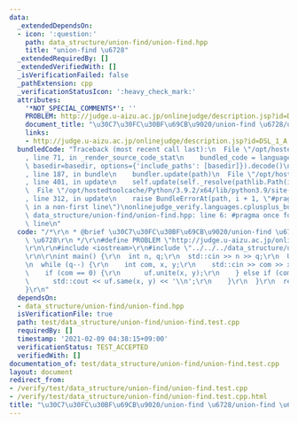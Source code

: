 ```yaml
---
data:
  _extendedDependsOn:
  - icon: ':question:'
    path: data_structure/union-find/union-find.hpp
    title: "union-find \u6728"
  _extendedRequiredBy: []
  _extendedVerifiedWith: []
  _isVerificationFailed: false
  _pathExtension: cpp
  _verificationStatusIcon: ':heavy_check_mark:'
  attributes:
    '*NOT_SPECIAL_COMMENTS*': ''
    PROBLEM: http://judge.u-aizu.ac.jp/onlinejudge/description.jsp?id=DSL_1_A
    document_title: "\u30C7\u30FC\u30BF\u69CB\u9020/union-find \u6728/union-find \u6728"
    links:
    - http://judge.u-aizu.ac.jp/onlinejudge/description.jsp?id=DSL_1_A
  bundledCode: "Traceback (most recent call last):\n  File \"/opt/hostedtoolcache/Python/3.9.2/x64/lib/python3.9/site-packages/onlinejudge_verify/documentation/build.py\"\
    , line 71, in _render_source_code_stat\n    bundled_code = language.bundle(stat.path,\
    \ basedir=basedir, options={'include_paths': [basedir]}).decode()\n  File \"/opt/hostedtoolcache/Python/3.9.2/x64/lib/python3.9/site-packages/onlinejudge_verify/languages/cplusplus.py\"\
    , line 187, in bundle\n    bundler.update(path)\n  File \"/opt/hostedtoolcache/Python/3.9.2/x64/lib/python3.9/site-packages/onlinejudge_verify/languages/cplusplus_bundle.py\"\
    , line 401, in update\n    self.update(self._resolve(pathlib.Path(included), included_from=path))\n\
    \  File \"/opt/hostedtoolcache/Python/3.9.2/x64/lib/python3.9/site-packages/onlinejudge_verify/languages/cplusplus_bundle.py\"\
    , line 312, in update\n    raise BundleErrorAt(path, i + 1, \"#pragma once found\
    \ in a non-first line\")\nonlinejudge_verify.languages.cplusplus_bundle.BundleErrorAt:\
    \ data_structure/union-find/union-find.hpp: line 6: #pragma once found in a non-first\
    \ line\n"
  code: "/*\r\n * @brief \u30C7\u30FC\u30BF\u69CB\u9020/union-find \u6728/union-find\
    \ \u6728\r\n */\r\n#define PROBLEM \"http://judge.u-aizu.ac.jp/onlinejudge/description.jsp?id=DSL_1_A\"\
    \r\n\r\n#include <iostream>\r\n#include \"../../../data_structure/union-find/union-find.hpp\"\
    \r\n\r\nint main() {\r\n  int n, q;\r\n  std::cin >> n >> q;\r\n  UnionFind uf(n);\r\
    \n  while (q--) {\r\n    int com, x, y;\r\n    std::cin >> com >> x >> y;\r\n\
    \    if (com == 0) {\r\n      uf.unite(x, y);\r\n    } else if (com == 1) {\r\n\
    \      std::cout << uf.same(x, y) << '\\n';\r\n    }\r\n  }\r\n  return 0;\r\n\
    }\r\n"
  dependsOn:
  - data_structure/union-find/union-find.hpp
  isVerificationFile: true
  path: test/data_structure/union-find/union-find.test.cpp
  requiredBy: []
  timestamp: '2021-02-09 04:38:15+09:00'
  verificationStatus: TEST_ACCEPTED
  verifiedWith: []
documentation_of: test/data_structure/union-find/union-find.test.cpp
layout: document
redirect_from:
- /verify/test/data_structure/union-find/union-find.test.cpp
- /verify/test/data_structure/union-find/union-find.test.cpp.html
title: "\u30C7\u30FC\u30BF\u69CB\u9020/union-find \u6728/union-find \u6728"
---
```

